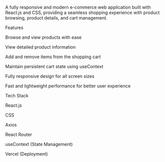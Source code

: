 A fully responsive and modern e-commerce web application built with React.js and CSS, providing a seamless shopping experience with product browsing, product details, and cart management.

Features

Browse and view products with ease

View detailed product information

Add and remove items from the shopping cart

Maintain persistent cart state using useContext

Fully responsive design for all screen sizes

Fast and lightweight performance for better user experience

Tech Stack

React.js

CSS

Axios

React Router

useContext (State Management)

Vercel (Deployment)

